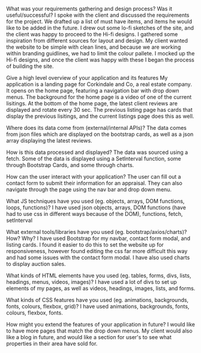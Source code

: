 What was your requirements gathering and design process? Was it useful/successful?
I spoke with the client and discussed the requirements for the project. We drafted up a list of must have items, and items he would like to be added in the future.
I drew out some lo-fi sketches of the site, and the client was happy to proceed to the Hi-fi designs.
I gathered some inspiration from different sources for layout and design. My client wanted the website to be simple with clean lines, and because we are working within branding 
guidlines, we had to limit the colour pallete. 
I mocked up the Hi-fi designs, and once the client was happy with these I began the process of building the site. 

Give a high level overview of your application and its features
My application is a landing page for Corkindale and Co, a real estate company.
It opens on the home page, featuring a navigation bar with drop down menus. The background for the home page is a video of one of the current lisitings.
At the bottom of the home page, the latest client reviews are displayed and rotate every 30 sec.
The previous listing page has cards that display the previous lisitings, and the current listings page does this as well.

Where does its data come from (external/internal APIs)?
The data comes from json files which are displayed on the bootstrap cards, as well as a json array displaying the latest reviews.

How is this data processed and displayed?
The data was sourced using a fetch. Some of the data is displayed using a SetInterval function, some through Bootstrap Cards, and some through charts.

How can the user interact with your application?
The user can fill out a contact form to submit their information for an appraisal. They can also navigate through the page using the nav bar and drop down menu.

What JS techniques have you used (eg. objects, arrays, DOM functions, loops, functions)?
I have used json objects, arrays, DOM functions (have had to use css in different ways because of the DOM), functions, fetch, setInterval 

What external tools/libraries have you used (eg. bootstrap/axios/charts)? How? Why?
I have used Bootstrap for my navbar, contact form modal, and listing cards. I found it easier to do this to set the website up for responsiveness, however found editing the css far more difficult this way and had some issues with the contact form modal.
I have also used charts to display auction sales.

What kinds of HTML elements have you used (eg. tables, forms, divs, lists, headings, menus, videos, images)?
I have used a lot of divs to set up elements of my pages, as well as videos, headings, images, lists, and forms.

What kinds of CSS features have you used (eg. animations, backgrounds, fonts, colours, flexbox, grid)?
I have used animations, backgrounds, fonts, colours, flexbox, fonts.

How might you extend the features of your application in future?
I would like to have more pages that match the drop down menus. My client would also like a blog in future, and would like a section for user's to see what properties in their area have sold for.